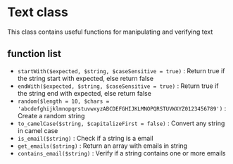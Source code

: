 # Text class

This class contains useful functions for manipulating and verifying text

## function list

* `startWith($expected, $string, $caseSensitive = true)` : Return true if the string start with expected, else return false
* `endWith($expected, $string, $caseSensitive = true)` : Return true if the string end with expected, else return false
* `random($length = 10, $chars = 'abcdefghijklmnopqrstuvwxyzABCDEFGHIJKLMNOPQRSTUVWXYZ0123456789')` : Create a random string
* `to_camelCase($string, $capitalizeFirst = false)` : Convert any string in camel case
* `is_email($string)` : Check if a string is a email
* `get_emails($string)` : Return an array with emails in string
* `contains_email($string)` : Verify if a string contains one or more emails